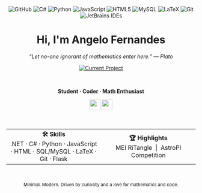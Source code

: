 <!-- Profile README for s1-lver -->

<p align="center">
  <img src="https://img.shields.io/badge/-181717?style=for-the-badge&logo=github&logoColor=white" alt="GitHub" />
  <img src="https://img.shields.io/badge/-239120?style=for-the-badge&logo=c-sharp&logoColor=white" alt="C#" />
  <img src="https://img.shields.io/badge/-3776AB?style=for-the-badge&logo=python&logoColor=white" alt="Python" />
  <img src="https://img.shields.io/badge/-F7DF1E?style=for-the-badge&logo=javascript&logoColor=black" alt="JavaScript" />
  <img src="https://img.shields.io/badge/-E34F26?style=for-the-badge&logo=html5&logoColor=white" alt="HTML5" />
  <img src="https://img.shields.io/badge/-4479A1?style=for-the-badge&logo=mysql&logoColor=white" alt="MySQL" />
  <img src="https://img.shields.io/badge/-000000?style=for-the-badge&logo=latex&logoColor=white" alt="LaTeX" />
  <img src="https://img.shields.io/badge/-F05032?style=for-the-badge&logo=git&logoColor=white" alt="Git" />
  <img src="https://img.shields.io/badge/-000000?style=for-the-badge&logo=jetbrains&logoColor=white" alt="JetBrains IDEs" />
</p>

<h1 align="center" style="font-weight: bold;">Hi, I'm Angelo Fernandes</h1>

<p align="center"><em>“Let no-one ignorant of mathematics enter here.” — Plato</em></p>

<p align="center">
  <a href="https://github.com/s1-lver/rispa"><img src="https://img.shields.io/badge/Currently%20Working%20On-rispa-181717?style=flat-square&logo=github&logoColor=white" alt="Current Project" /></a>
</p>

<br/>

<p align="center">
  <b>Student · Coder · Math Enthusiast</b>
</p>

<p align="center">
  <a href="https://www.github.com/s1-lver" title="GitHub"><img src="https://img.shields.io/badge/-181717?style=flat-square&logo=github&logoColor=white" height="28"/></a>
  <a href="https://www.linkedin.com/in/angelo-s-fernandes" title="LinkedIn"><img src="https://img.shields.io/badge/-0077B5?style=flat-square&logo=linkedin&logoColor=white" height="28"/></a>
</p>

<br/>

<div align="center">

<table>
  <tr>
    <td align="center" width="50%">
      <b>🛠️ Skills</b><br/>
      .NET · C# · Python · JavaScript · HTML · SQL/MySQL · LaTeX · Git · Flask
    </td>
    <td align="center" width="50%">
      <b>🏆 Highlights</b><br/>
      MEI RiTangle &nbsp;|&nbsp; AstroPI Competition
    </td>
  </tr>
</table>

</div>

<br/>

<p align="center">
  <sub>
    Minimal. Modern. Driven by curiosity and a love for mathematics and code.
  </sub>
</p>
